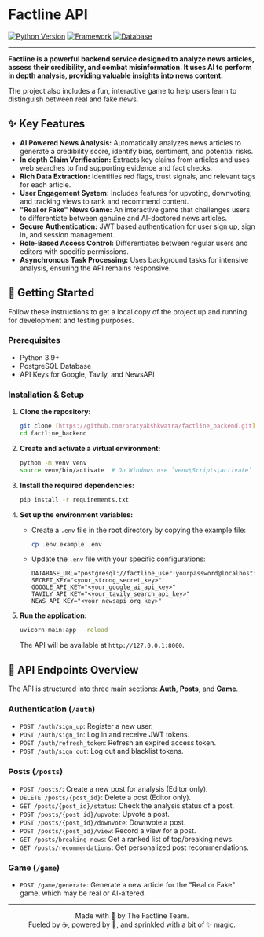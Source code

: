 # Factline API

[![Python Version](https://img.shields.io/badge/python-3.9+-blue.svg)](https://www.python.org/downloads/)
[![Framework](https://img.shields.io/badge/Framework-FastAPI-green.svg)](https://fastapi.tiangolo.com/)
[![Database](https://img.shields.io/badge/Database-PostgreSQL-blue.svg)](https://www.postgresql.org/)

---

**Factline is a powerful backend service designed to analyze news articles, assess their credibility, and combat misinformation. It uses AI to perform in depth analysis, providing valuable insights into news content.**

The project also includes a fun, interactive game to help users learn to distinguish between real and fake news.

## ✨ Key Features

* **AI Powered News Analysis:** Automatically analyzes news articles to generate a credibility score, identify bias, sentiment, and potential risks.
* **In depth Claim Verification:** Extracts key claims from articles and uses web searches to find supporting evidence and fact checks.
* **Rich Data Extraction:** Identifies red flags, trust signals, and relevant tags for each article.
* **User Engagement System:** Includes features for upvoting, downvoting, and tracking views to rank and recommend content.
* **"Real or Fake" News Game:** An interactive game that challenges users to differentiate between genuine and AI-doctored news articles.
* **Secure Authentication:** JWT based authentication for user sign up, sign in, and session management.
* **Role-Based Access Control:** Differentiates between regular users and editors with specific permissions.
* **Asynchronous Task Processing:** Uses background tasks for intensive analysis, ensuring the API remains responsive.

## 🚀 Getting Started

Follow these instructions to get a local copy of the project up and running for development and testing purposes.

### Prerequisites

* Python 3.9+
* PostgreSQL Database
* API Keys for Google, Tavily, and NewsAPI

### Installation & Setup

1.  **Clone the repository:**
    ```bash
    git clone [https://github.com/pratyakshkwatra/factline_backend.git](https://github.com/pratyakshkwatra/factline_backend.git)
    cd factline_backend
    ```

2.  **Create and activate a virtual environment:**
    ```bash
    python -m venv venv
    source venv/bin/activate  # On Windows use `venv\Scripts\activate`
    ```

3.  **Install the required dependencies:**
    ```bash
    pip install -r requirements.txt
    ```

4.  **Set up the environment variables:**
    * Create a `.env` file in the root directory by copying the example file:
        ```bash
        cp .env.example .env
        ```
    * Update the `.env` file with your specific configurations:
        ```dotenv
        DATABASE_URL="postgresql://factline_user:yourpassword@localhost:5432/factline"
        SECRET_KEY="<your_strong_secret_key>"
        GOOGLE_API_KEY="<your_google_ai_api_key>"
        TAVILY_API_KEY="<your_tavily_search_api_key>"
        NEWS_API_KEY="<your_newsapi_org_key>"
        ```

5.  **Run the application:**
    ```bash
    uvicorn main:app --reload
    ```
    The API will be available at `http://127.0.0.1:8000`.

## 📖 API Endpoints Overview

The API is structured into three main sections: **Auth**, **Posts**, and **Game**.

### Authentication (`/auth`)

* `POST /auth/sign_up`: Register a new user.
* `POST /auth/sign_in`: Log in and receive JWT tokens.
* `POST /auth/refresh_token`: Refresh an expired access token.
* `POST /auth/sign_out`: Log out and blacklist tokens.

### Posts (`/posts`)

* `POST /posts/`: Create a new post for analysis (Editor only).
* `DELETE /posts/{post_id}`: Delete a post (Editor only).
* `GET /posts/{post_id}/status`: Check the analysis status of a post.
* `POST /posts/{post_id}/upvote`: Upvote a post.
* `POST /posts/{post_id}/downvote`: Downvote a post.
* `POST /posts/{post_id}/view`: Record a view for a post.
* `GET /posts/breaking-news`: Get a ranked list of top/breaking news.
* `GET /posts/recommendations`: Get personalized post recommendations.

### Game (`/game`)

* `POST /game/generate`: Generate a new article for the "Real or Fake" game, which may be real or AI-altered.

---

<p align="center">
  Made with 💜 by The Factline Team.
  <br>
  Fueled by ☕, powered by 🚀, and sprinkled with a bit of ✨ magic.
</p>